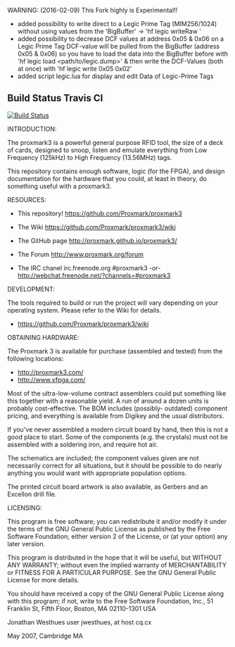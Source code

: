 WARNING:
(2016-02-09)
This Fork highly is Experimental!!
   * added possibility to write direct to a Legic Prime Tag (MIM256/1024)
     without using values from the 'BigBuffer' -> 'hf legic writeRaw <addr> <value>'
   * added possibility to decrease DCF values at address 0x05 & 0x06 on a Legic Prime Tag
     DCF-value will be pulled from the BigBuffer (address 0x05 & 0x06) so you have to 
     load the data into the BigBuffer before with 'hf legic load <path/to/legic.dump>' & then
     write the DCF-Values (both at once) with 'hf legic write 0x05 0x02' 
   * added script legic.lua for display and edit Data of Legic-Prime Tags

## Build Status Travis CI
[![Build Status](https://travis-ci.org/icsom/proxmark3.svg?branch=master)](https://travis-ci.org/icsom/proxmark3)

INTRODUCTION:

The proxmark3 is a powerful general purpose RFID tool, the size of a deck
of cards, designed to snoop, listen and emulate everything from
Low Frequency (125kHz) to High Frequency (13.56MHz) tags.

This repository contains enough software, logic (for the FPGA), and design
documentation for the hardware that you could, at least in theory,
do something useful with a proxmark3.

RESOURCES:

   * This repository!
      https://github.com/Proxmark/proxmark3
      
   * The Wiki
      https://github.com/Proxmark/proxmark3/wiki
      
   * The GitHub page
      http://proxmark.github.io/proxmark3/
      
   * The Forum
      http://www.proxmark.org/forum
      
   * The IRC chanel
       irc.freenode.org #proxmark3
       -or-
       http://webchat.freenode.net/?channels=#proxmark3
   
DEVELOPMENT:

The tools required to build  or run the project will vary depending on
your operating system. Please refer to the Wiki for details.

   * https://github.com/Proxmark/proxmark3/wiki

OBTAINING HARDWARE:

The Proxmark 3 is available for purchase (assembled and tested) from the
following locations:

   * http://proxmark3.com/
   * http://www.xfpga.com/

Most of the ultra-low-volume contract assemblers could put
something like this together with a reasonable yield. A run of around
a dozen units is probably cost-effective. The BOM includes (possibly-
outdated) component pricing, and everything is available from Digikey
and the usual distributors.

If you've never assembled a modern circuit board by hand, then this is
not a good place to start. Some of the components (e.g. the crystals)
must not be assembled with a soldering iron, and require hot air.

The schematics are included; the component values given are not
necessarily correct for all situations, but it should be possible to do
nearly anything you would want with appropriate population options.

The printed circuit board artwork is also available, as Gerbers and an
Excellon drill file.


LICENSING:

This program is free software; you can redistribute it and/or modify
it under the terms of the GNU General Public License as published by
the Free Software Foundation; either version 2 of the License, or
(at your option) any later version.

This program is distributed in the hope that it will be useful,
but WITHOUT ANY WARRANTY; without even the implied warranty of
MERCHANTABILITY or FITNESS FOR A PARTICULAR PURPOSE.  See the
GNU General Public License for more details.

You should have received a copy of the GNU General Public License
along with this program; if not, write to the Free Software
Foundation, Inc., 51 Franklin St, Fifth Floor, Boston, MA  02110-1301  USA


Jonathan Westhues
user jwesthues, at host cq.cx

May 2007, Cambridge MA
